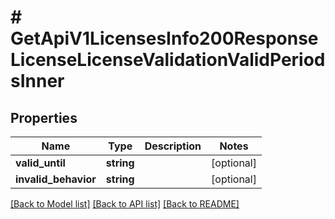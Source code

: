 # # GetApiV1LicensesInfo200ResponseLicenseLicenseValidationValidPeriodsInner

## Properties

Name | Type | Description | Notes
------------ | ------------- | ------------- | -------------
**valid_until** | **string** |  | [optional]
**invalid_behavior** | **string** |  | [optional]

[[Back to Model list]](../../README.md#models) [[Back to API list]](../../README.md#endpoints) [[Back to README]](../../README.md)
